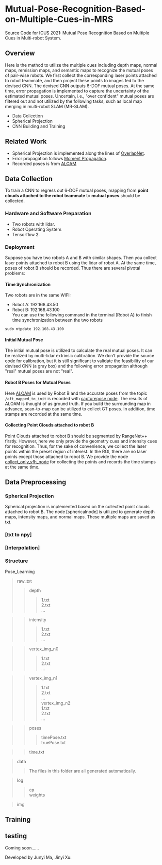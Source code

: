 # Mutual-Pose-Recognition-Based-on-Multiple-Cues-in-MRS
Source Code for ICUS 2021: Mutual Pose Recognition Based on Multiple Cues in Multi-robot System.

## Overview
Here is the method to utilize the multiple cues including depth maps, normal maps, remission maps, and semantic maps to recognize the mutual poses of pair-wise robots. We first collect the corresponding laser points attached to robot teammate, and then project these points to images fed to the devised CNN. The devised CNN outputs 6-DOF mutual poses. At the same time, error propagation is implemented to capture the uncertainty of the estimated mutual poses. Uncertain, i.e., "over confident" mutual poses are filtered out and not utilized by the following tasks, such as local map merging in multi-robot SLAM (MR-SLAM).

* Data Collection
* Spherical Projection
* CNN Building and Training

## Related Work
* Spherical Projection is implemented along the lines of [OverlapNet](https://github.com/BIT-MJY/OverlapNet_for_TF2).
* Error propagation follows [Moment Propagation](https://github.com/kaibrach/Moment-Propagation.git).
* Recorded poses is from [ALOAM](https://github.com/HKUST-Aerial-Robotics/A-LOAM).

## Data Collection
To train a CNN to regress out 6-DOF mutual poses, mapping from **point clouds attached to the robot teammate** to **mutual poses** should be collected. 
### Hardware and Software Preparation
* Two robots with lidar.
* Robot Operating System.
* Tensorflow 2.
### Deployment
Suppose you have two robots A and B with similar shapes. Then you collect laser points attached to robot B using the lidar of robot A. At the same time, poses of robot B should be recorded. Thus there are several pivotal problems:
#### Time Synchronization
Two robots are in the same WIFI:
* Robot A: 192.168.43.50
* Robot B: 192.168.43.100  
You can use the following command in the terminal (Robot A) to finish time synchronization between the two robots 
```
sudo ntpdate 192.168.43.100
```
#### Initial Mutual Pose
The initial mutual pose is utilized to calculate the real mutual poses. It can be realized by multi-lidar extrinsic calibration. We don't provide the source code for calibration, but it is still significant to validate the feasibility of our devised CNN (a gray box) and the following error propagation although "real" mutual poses are not "real".
#### Robot B Poses for Mutual Poses
Here [ALOAM](https://github.com/HKUST-Aerial-Robotics/A-LOAM) is used by Robot B and the accurate poses from the topic ```/aft_mapped_to_init``` is recorded with [capturepose node](https://github.com/BIT-MJY/Mutual-Pose-Recognition-Based-on-Multiple-Cues-in-MRS/tree/main/data_collection_robotB/src/capturePose/src). The results of ALOAM is thought of as ground truth. If you build the surrounding map in advance, scan-to-map can be utilized to collect GT poses. In addition, time stamps are recorded at the same time.
#### Collecting Point Clouds attached to robot B
Point Clouds attached to robot B should be segmented by RangeNet++ firstly. However, here we only provide the geometry cues and intensity cues for recognition. Thus, for the sake of convenience, we collect the laser points within the preset region of interest. In the ROI, there are no laser points except those attached to robot B. We provide the node [collect_only_vfh_node](https://github.com/BIT-MJY/Mutual-Pose-Recognition-Based-on-Multiple-Cues-in-MRS/tree/main/data_collection_robotA/src/calVFH/src) for collecting the points and records the time stamps at the same time.

## Data Preprocessing
### Spherical Projection
Spherical projection is implemented based on the collected point clouds attached to robot B. The node [sphericalnode] is utilized to generate depth maps, intensity maps, and normal maps. These multiple maps are saved as txt.
### [txt to npy]
### [Interpolation]
### Structure
Pose_Learning
> raw_txt  
>> depth  
>>> 1.txt  
>>> 2.txt  
>>> ...  

>> intensity  
>>> 1.txt  
>>> 2.txt  
>>> ...


>> vertex_img_n0 
>>> 1.txt  
>>> 2.txt  
>>> ...  


>> vertex_img_n1 
>>> 1.txt  
>>> 2.txt  
>>> ...  
>> vertex_img_n2  
>>> 1.txt  
>>> 2.txt  
>>> ...   


>> poses  
>>> timePose.txt  
>>> truePose.txt  


>> time.txt  

> data  
>> The files in this folder are all generated automatically.  

> log  
>> cp  
>> weights  

> img  

## Training

## testing


Coming soon......


Developed by Junyi Ma, Jinyi Xu.




